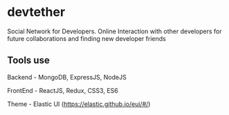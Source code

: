 # devtether

Social Network for Developers. Online Interaction with other developers for future collaborations and finding new developer friends

## Tools use

Backend - MongoDB, ExpressJS, NodeJS

FrontEnd - ReactJS, Redux, CSS3, ES6

Theme - Elastic UI (https://elastic.github.io/eui/#/)
